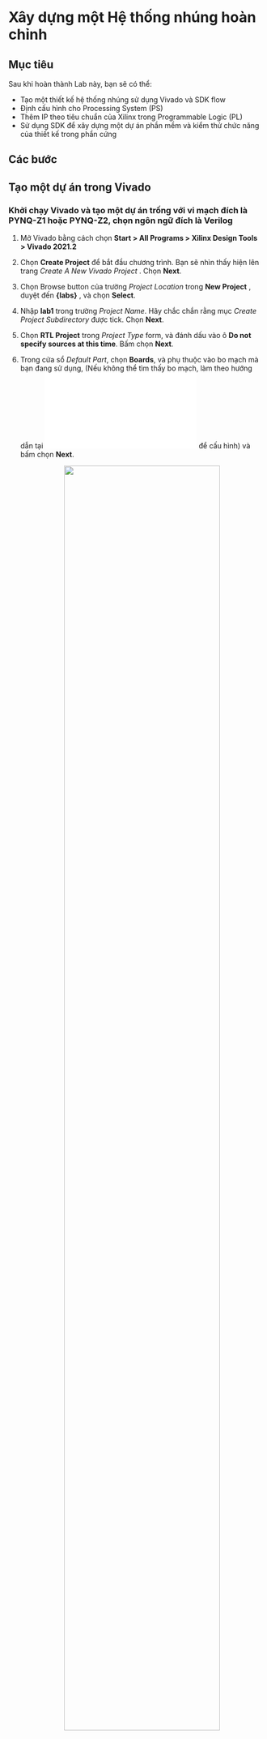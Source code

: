 # Xây dựng một Hệ thống nhúng hoàn chỉnh

## Mục tiêu

Sau khi hoàn thành Lab này, bạn sẽ có thể:

* Tạo một thiết kế hệ thống nhúng sử dụng Vivado và SDK flow
* Định cấu hình cho Processing System (PS)
* Thêm IP theo tiêu chuẩn của Xilinx trong Programmable Logic (PL)
* Sử dụng SDK để xây dựng một dự án phần mềm và kiểm thử chức năng của thiết kế trong phần cứng 
## Các bước

## Tạo một dự án trong Vivado

### Khởi chạy Vivado và tạo một dự án trống với vi mạch đích là PYNQ-Z1 hoặc PYNQ-Z2, chọn ngôn ngữ đích là Verilog

1. Mở Vivado bằng cách chọn **Start > All Programs > Xilinx Design Tools > Vivado 2021.2**
1. Chọn **Create Project** để bắt đầu chương trình. Bạn sẽ nhìn thấy hiện lên trang _Create A New Vivado Project_ . Chọn **Next**.
1. Chọn Browse button của trường _Project Location_ trong **New Project** , duyệt đến **{labs}** , và chọn **Select**.
1. Nhập **lab1** trong trường _Project Name_.  Hãy chắc chắn rằng mục _Create Project Subdirectory_ được tick.  Chọn **Next**.
1. Chọn **RTL Project** trong _Project Type_ form, và đánh dấu vào ô **Do not specify sources at this time**. Bấm chọn **Next**.
1.	Trong cửa sổ _Default Part_, chọn **Boards**, và phụ thuộc vào bo mạch mà bạn đang sử dụng, (Nếu không thể tìm thấy bo mạch, làm theo hướng dẫn tại  ![README.md](/README.md) để cấu hình) và bấm chọn **Next**.


    <p align="center">
    <img src ="pics/lab1/1_BoardsandParts.jpg" width="80%" height="80%"/>
    </p>
    <p align = "center">
    <i>Lựa chọn Bo mạch và parts</i>
    </p>

1. Kiểm tra phần thông tin tổng hợp dự án (**Poject Summary**) (tương tự như trong hình dưới đây) và chọn **Finish** để tạo một dự án Vivado trống.
    <p align="center">
    <img src ="pics/lab1/2_ProjectSummary.jpg" width="80%" height="80%"/>
    </p>
    <p align = "center">
    <i>Thông tin tổng hợp dự án</i>
    </p>

### Tạo hệ thống sử dụng bộ tích hợp IP (**IP Integrator)

1. Tạo một khối thiết kế trong dự án Vivado sử dụng IP Integrator để tạo ra một hệ thống phần cứng dựa trên bộ xử lý ARM Cortext-A9
1. Trong _Flow Navigator_, ấn chọn **Create Block Design** trong **IP Integrator**.
    <p align="center">
    <img src ="pics/lab1/3_CreateIP.jpg" width="20%" height="20%"/>
    </p>
    <p align = "center">
    <i>Tạo khối thiết kế với IP Integrator</i>
    </p>

1. Đặt tên cho hệ thống và ấn chọn **OK**.

1. Chuột phải vào bất cứ chỗ nào trong cửa sổ **Diagram** và chọn **Add IP**.
    <p align="center">
    <img src ="pics/lab1/4_AddIP.jpg" width="80%" height="80%"/>
    </p>
    <p align = "center">
    <i>Thêm IP vào khối thiết kế</i>
    </p>        

1. Khi **IP Catalog** được mở, gõ "zynq" vào thanh tìm kiếm, tìm và bấm đúp chuột vào mục **ZYNQ7 Processing System**, hoặc bấm vào mục và ấn nút **Enter** để thêm IP vào thiết kế.

1. Chú ý thông báo màu xanh ở phía trên cùng của cửa sổ **Diagram** để được hỗ trợ thiết kế. Chọn **Run Block Automation**.

1. Cửa sổ mới hiện lên được gọi là cửa sổ **Run Block Automation**. Trong đấy, chọn **processing_system7_0**, giữ nguyên cấu hình cơ bản và bấm chọn **OK**.

1. Khi **Block Automation** hoàn thành, một khối thiết kế của vi xử lý Zynq sẽ xuất hiện với các chân **DDR** (Double Data Rate, một dạng bộ nhớ), **Fixed IO**, và một số các chân khác được nối tự động. Cấu hình nhúng cho vi xử lý Zynq tương thích với bo mạch được áp dụng và có thể thay đổi ngay sau đây. Khối thiết kế nên nhìn giống như sau:

	<p align="center">
    <img src ="pics/lab1/5_Zynqblck.jpg" width="90%" height="80%"/>
    </p>
    <p align = "center">
     <i> Khối Zynq với các chân DDR và Fixed IO</i>
    </p>
	
1. Bấm đúp chuột vào khối Zynq để mở cửa số **Customization**.
   Chú ý rằng cửa sổ **Customization** sẽ hiển thị các khối ngoại vi được chọn (peripherals) (với các dấu tích). Đây là cấu hình cơ bản cho bo mạch được sinh ra bởi **Block Automation**.

#### Cấu hình khối vi xử lý chỉ với cổng ngoại vi UART 1.

1. Khối thiết kế của Zynq sẽ được mở lại, hiển thị nhiều khối có thể cấu hình của hệ thống xử lý (**Processing System**).

1. Tại bước này, người thiết kế có thể chọn nhiều loại khối có thể cấu hình (in đậm màu xanh) and thay đổi cấu hình hệ thống.

1. Chọn một trong các ngoại vi (màu xanh) trong khối **Peripheral I/O Pins** của khối thiết kế Zynq, hoặc chọn mục **MIO Configuration** ở bên trái để mở dạng cấu hình.

1. Tăng số lượng chân **Peripheral I/O Pins** nếu cần thiết, và đảm bảo tất cả các cổng ngoại vi sau không được chọn, trừ **UART 1**.
   
   >**Chú ý :** Chọn **UART 0** cho PYNQ-Z2 thay vì **UART 1**.
   
    i.e. Bỏ chọn: &nbsp; <i>ENET

    &nbsp; &nbsp; &nbsp; &nbsp; &nbsp; &nbsp; &nbsp; &nbsp; &nbsp; &nbsp; &nbsp; USB 0

    &nbsp; &nbsp; &nbsp; &nbsp; &nbsp; &nbsp; &nbsp; &nbsp; &nbsp; &nbsp; &nbsp; SD 0

    &nbsp; &nbsp; &nbsp; &nbsp; &nbsp; &nbsp; &nbsp; &nbsp; &nbsp; &nbsp; &nbsp; Bấm vào **GPIO** để bỏ chọn GPIO MIO

    &nbsp; &nbsp; &nbsp; &nbsp; &nbsp; &nbsp; &nbsp; &nbsp; &nbsp; &nbsp; &nbsp; Bấm vào **Memory Interfaces** để bỏ chọn Quad SPI Flash

    &nbsp; &nbsp; &nbsp; &nbsp; &nbsp; &nbsp; &nbsp; &nbsp; &nbsp; &nbsp; &nbsp; Bấm vào **Application Processor Unit** để bỏ chọn Timer 0.
    </i>

    <p align="center">
    <img src ="pics/lab1/6_UART.jpg" width="90%" height="80%"/>
    </p>
    <p align = "center">
    <i> Chỉ chọn UART 1</i>
    </p>  

1. Chọn mục **PS-PL Configuration** ở phía bên trái.

1. Bấm vào **AXI Non Secure Enablement > GP Master AXI Interface** và bỏ chọn MAXI GP0 Interface.

1. Mở rộng **General > Enable Clock Resets** và bỏ chọn mục FCLK_RESETN0_N.

1. Chọn mục **Clock Configuration** ở bên trái. Mở rộng **PL Fabric Clocks** và bỏ chọn FCLK_CLK0 và chọn **OK**.

1. Bấm vào nút **Regenerate Layout** (mũi tên màu xanh) hiển thị dưới đây:
    <p align="center">
    <img src ="pics/lab1/7_RegValid.jpg" width="90%" height="80%"/>
    </p>
    <p align = "center">
    <i> Tái khởi tạo và kiểm thử thiết kế</i>
    </p>  

1. Bấm vào nút **Validate Design** (mũi tên màu tím) và đảm bảo rằng không có lỗi.

### Tạo **Top-Level** và trích xuất phần cứng

1. Trong mục **sources**, chuột phải vào **system.bd**, và chọn **Generate Output Products...** và bấm **Generate** để sinh ra các tệp thực thi, mô phỏng và tổng hợp (Implementation, Simulation, Synthesis) cho thiết kế (Bạn có thể bấm chọn **Generate Block Design** trong thanh **Flow Navigator** để làm việc tương tự).
    <p align="center">
    <img src ="pics/lab1/8_OP.jpg" width="40%" height="80%"/>
    </p>
    <p align = "center">
    <i> Tạo sản phẩm sau thiết kế </i>
    </p>  

1. Chuột phải một lần nữa vào **system.bd**, và chọn **Create HDL Wrapper...** để tạo ra khối **Top-Level** dưới dạng VHDL. Chọn **Let Vivado manager wrapper** và **auto-update**, và bấm **OK**.

	Tệp tin **system_wrapper.v** sẽ được tạo và thêm vào dự án. Nhấp đúp chuột vào têp tin để xem nội dung trong thanh **Auxiliary**.
    <p align="center">
    <img src ="pics/lab1/9_wrap.jpg" width="40%" height="80%"/>
    </p>
    <p align = "center">
    <i> Tệp tin **HDL Wrapper** được tạo và thêm vào dự án</i>
    </p>  

1. Chú ý rằng têp tin Verilog đã được đặt là khối thiết kế chính (top module), biểu thị bởi biểu tượng.
1. Chọn **File > Export > Export Hardware** và bấm **OK**. (Lưu dự án nếu cần thiết)
Chú ý: Bởi vì không có bất kỳ phần cứng nào trong phần lập trình lô-gíc (**Programmable Logic** (PL)) nên sẽ không có **bitstream** nào được sinh ra. Do đó, lự chọn **Include Bitstream** không cần thiết vào lúc này.

1. Thông tin cơ bản về cấu hình phần cứng của dự án có thể được tìm thấy trong tệp Xilinx Support Archive (XSA), cùng với thông tin địa chỉ bộ nhớ cho hệ thống PS, và thông tin driver. Tệp .xsa được dùng trong môi trường phần mềm sẽ quyết định thiết bị ngoại vi có thể sử dụng trong hệ thống, và địa chỉ bộ nhớ của chúng.

### Tạo ứng dụng kiểm tra bộ nhớ trong Vitis IDE

1. Chọn **Tools > Launch Vitis IDE**, và chọn vùng làm việc tùy ý. Bấm **Launch**. **Vitis IDE** sẽ khởi chạy.

1. Kiểm tra phần giới thiệu và đóng khi xong. Bấm vào phần **Create Application Project**, và chọn **Next**.

1. Trong cửa sổ **Platform Selection**, chọn **Create a new platform from hardware (XSA)** và tìm chọn tệp **system_wrapper.xsa** đã được sinh ra từ trước đó. (Mặc định tệp ở trong thư mục {labs}\lab1).

1. Điền **lab1_platform** là tên của nền tảng (_Platform name_), và chọn **Next**.
    <p align="center">
    <img src ="pics/lab1/10_AddPlatform.jpg" width="80%" height="80%"/>
    </p>
    <p align = "center">
    <i> Chọn nền tảng để tạo dự án </i>
    </p> 

1. Trong cửa sổ thông tin chi tiết dự án, đặt tên dự án là **lab1**, và trong phần **Target Processor**, chọn **ps7_cortexa9_0**.

1. Chọn **Memory Tests** là bản mẫu trong cửa sổ **Template Selection**. Chọn **Finish**
    <p align="center">
    <img src ="pics/lab1/12_SelTemplate.jpg" width="80%" height="80%"/>
    </p>
    <p align = "center">
    <i> Chọn một bản mẫu để tạo dự án </i>
    </p> 

1. Mở rộng các thư mục trong phần **Explorer** bên trái, và bạn sẽ thấy có hai dự án - lab1_platform, và lab1_system. Dự án **lab1_system** là ứng dụng sẽ được dùng để kiểm chứng tính đúng đắn của thiết kế. **lab1_platform** là dự án nền tảng bao gồm hàm chức năng **ps7_init**, được dùng để khởi tạo PS như một phần của bước đầu trong **bootloader**. **Explorer** nên trông giống như sau:
    <p align="center">
    <img src ="pics/lab1/13_Explorer.jpg" width="60%" height="80%"/>
    </p>
    <p align = "center">
    <i> Hình ảnh về Project Explorer </i>
    </p>  

1. Mở tệp tin **memorytests.c** trong phần **lab1_system > lab1 > src**, và kiểm tra nội dung. Tệp này sẽ gọi các chức năng để kiểm tra bộ nhớ.

1. Có thể biên dịch dự án ứng dụng này bằng cách bấm vào nút hình búa hoặc chuột phải trong dự án ứng dụng và chọn **Build Project** như trong hình dưới đây. Khi dự án được biên dịch xong, bạn có thể thấy được thông tin trong cửa sổ **Console**.
    <p align="center">
    <img src ="pics/lab1/14_Build.jpg" width="60%" height="80%"/>
    </p>
    <p align = "center">
    <i> Biên dịch dự án ứng dụng </i>
    </p>  

### Kiểm tra trong phần cứng

1. Đảm bảo rằng dây micro-USB được kết nốt vào bo mạch và máy tính PC. Chuyển chế độ boot sang JTAG. Cấp nguồn cho bo mạch.

1. Mở tiện ích truyền thông nối tiếp cho cổng COM tương ứng với hệ thống của bạn. Nền tảng phần mềm Vitis cung cấp cửa sổ tiện ích **terminal** nối tiếp. Tính năng này sẽ được dùng trong suốt quá trình hướng dẫn. Bạn có thể chọn ứng dụng khác có tính năng tương tự nếu bạn muốn.
   * Để mở tiện ích này, chọn **Window > Show view**.
   * Trong mục **Show View**, điền **terminal** trong thanh tìm kiếm.
   * Chọn **Vitis Serial Terminal** và bấm **Open**.
    <p align="center">
    <img src ="pics/lab1/15_OpenVitisTerminal.jpg" width="35%" height="80%"/>
    </p>
    <p align = "center">
    <i> Mở cửa sổ Vitis Serial Terminal </i>
    </p>
   
1. Bấm vào nút **Add** trong cửa sổ **Vitis Serial Terminal** để tạo một terminal mới. Chọn cổng phù hợp. Giữ các cấu hình nâng cao. Chọn **OK**.
	<p align="center">
    <img src ="pics/lab1/16_ConnectSerial.jpg" width="35%" height="80%"/>
    </p>
    <p align = "center">
    <i> Kết nối cổng nối tiếp </i>
    </p>

1. Chuột phải **lab1_system > lab1** và chọn **Launch Hardware (Single Application Debug)**.
    <p align="center">
    <img src ="pics/lab1/17_OpenRunConfig.jpg" width="90%" height="80%"/>
    </p>
    <p align = "center">
    <i> Khởi chạy Run Configuration </i>
    </p>

1. Bạn sẽ thấy các thông tin sau trong thanh Terminal.
    <p align="center">
    <img src ="pics/lab1/19_MemTestRun.jpg" width="60%" height="80%"/>
    </p>
    <p align = "center">
    <i> Kết nối cổng nối tiếp </i>
    </p>

1. Đóng Vivado và Vitis IDE bằng cách chọn **File > Exit** trong từng chương trình.

### Kết luận

Vivado và IP Integrator cho phép các hệ thống vi xử lý cơ bản và ứng dụng được tạo ra một cách nhanh chóng. Sau khi hệ thống được cấu hình, phần cứng có thể được trích xuất và Vitis IDE sẽ được mở từ Vivado.

Phát triển phần mềm sẽ được thực hiện trong Vitis IDE. Vitis cung cấp một số ứng dụng mẫu bao gồm cả kiểm tra bộ nhớ. Bạn có thể kiểm tra hoạt động của phần cứng bằng cách dùng ứng dụng kiểm thử, thực thi trên vi xử lý, và quan sát kết quả đầu ra trong của sổ terminal.
